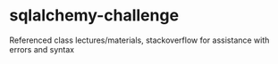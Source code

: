 # sqlalchemy-challenge
Referenced class lectures/materials, stackoverflow for assistance with errors and syntax
